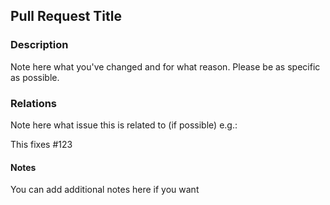 ## Pull Request Title
### Description
Note here what you've changed and for what reason. Please be as specific as possible.

### Relations
Note here what issue this is related to (if possible) e.g.:

This fixes #123

#### Notes
You can add additional notes here if you want

